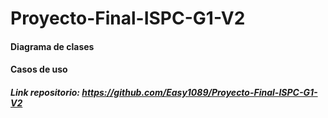 # Proyecto-Final-ISPC-G1-V2

#### Diagrama de clases
#### Casos de uso 



#####  Link repositorio: https://github.com/Easy1089/Proyecto-Final-ISPC-G1-V2
